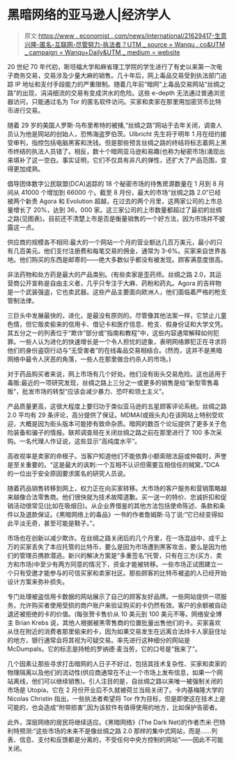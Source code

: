 # 黑暗网络的亚马逊人|经济学人

> 原文:[https://www . economist . com/news/international/21629417-生意兴隆-匿名-互联网-尽管努力-执法者？UTM _ source = Wanqu . co&UTM _ campaign = Wanqu+Daily&UTM _ medium = website](https://www.economist.com/news/international/21629417-business-thriving-anonymous-internet-despite-efforts-law-enforcers?utm_source=wanqu.co&utm_campaign=Wanqu+Daily&utm_medium=website)

20 世纪 70 年代初，斯坦福大学和麻省理工学院的学生进行了有史以来第一次电子商务交易，交易涉及少量大麻的销售。几十年后，网上毒品交易受到执法部门追踪 IP 地址和支付手段能力的严重限制。随着几年前“暗网”上毒品交易网站“丝绸之路”的出现，涓涓细流的交易有变成洪水的危险。这些 e-depth 无法通过普通浏览器访问，只能通过名为 Tor 的匿名软件访问。买家和卖家在那里用加密货币比特币进行交易。

随着 29 岁的美国人罗斯·乌布里希特的被捕,“丝绸之路”网站于去年关闭，调查人员认为他是网站的创始人，恐怖海盗罗伯茨。Ulbricht 先生将于明年 1 月在纽约接受审判，指控包括电脑黑客和洗钱。但是那些预言丝绸之路的终结将标志着网上黑市终结的执法人员错了。相反，数十个暗网亚马逊和易趣(也称为秘密市场)涌现出来填补了这一空白。事实证明，它们不仅具有非凡的弹性，还扩大了产品范围，变得更加成熟。

倡导团体数字公民联盟(DCA)追踪的 18 个秘密市场的待售房源数量在 1 月到 8 月间从 41000 个增加到 66000 个。截至 8 月份，最大的市场“丝绸之路 2.0”已经被两个新贵 Agora 和 Evolution 超越，在过去的两个月里，这两家公司的上市总量增长了 20%，达到 36，000 家。这三家公司的上市数量都超过了最初的丝绸之路(见图表)。目前还不清楚上市是否是衡量销售的一个好方法，因为市场并不披露这一点。



供应商的规模各不相同:最大的一个网站一个月的营业额达几百万美元，最小的只有几百美元。他们支付注册费和每笔交易的佣金，通常为 3-6%。买家来自世界各地。他们购买的东西是邮寄的——绝大多数似乎都没有被发现。顾客满意度很高。

非法药物和处方药是最大的产品类别。(有些卖家是歪药师。丝绸之路 2.0，其运营商公开宣称是自由主义者，几乎只专注于大麻、药粉和药丸。Agora 的吉祥物是一个武装强盗，它也卖武器。这些产品主要面向欧洲人，他们面临着严格的枪支管制法律。

三巨头中发展最快的，进化，是最没有原则的。尽管像其他法案一样，它禁止儿童色情，但它贩卖偷来的信用卡、借记卡和医疗信息、枪支、假身份证和大学文凭。其五分之一的列表位于“欺诈”部分或“指南和教程”中，这些内容通常解释如何犯罪。一些人认为进化的快速增长是一个令人担忧的迹象，表明网络罪犯正在寻求将他们的身份盗窃行动与“无受害者”的在线毒品交易相结合。(然而，这并不是黑暗网络中最令人厌恶的角落，一些人在那里做合约杀人的市场。)

对于药品购买者来说，网上市场有几个好处。他们没有街头交易危险。这也适用于毒贩:最近的一项研究发现，丝绸之路上三分之一或更多的销售是给“新型零售毒贩”，批发市场的转型“应该会减少暴力、恐吓和领土主义”。



产品质量更高，这很大程度上要归功于类似亚马逊的五星顾客评论系统。丝绸之路 2.0 平均有 29 条评论，高分提供了保证。MDMA(或摇头丸)在该网站上特别受欢迎，大概是因为街头版本可能掺有致命杂质。暗网的数百个论坛提供了更多关于危险装备和骗子的情报。联邦调查局在关闭丝绸之路之前在那里进行了 100 多次采购。一名代理人作证说，这些显示“高纯度水平”。

高收视率是卖家的命根子。当客户知道他们不能依靠小额索赔法庭或仲裁时，声誉是至关重要的。“这是最大的讽刺:一个互相不认识但需要互相信任的贼窝，”DCA 的一位出于安全原因要求匿名的研究人员说。

随着药品销售转移到网上，权力正在向买家转移。大市场的客户服务和营销策略越来越像合法零售商。他们很快就为技术故障道歉。买一送一的特价、忠诚折扣和促销活动很常见(比如在吸烟日)。从企业界借鉴的其他方法包括使命陈述、条款和条件以及退款保证。《黑暗网络上的毒品》一书的作者詹姆斯·马丁说:“它已经变得如此平淡无奇，甚至可能是鞋子。”。

市场也在创新以减少欺诈。在丝绸之路关闭后的几个月里，在一场混战中，成千上万的买家丢失了本应托管的比特币，要么是因为市场遭到黑客攻击，要么是因为他们的管理员携款潜逃。新兴的解决方案是“多重签名”托管，只有在三方(买方、卖方和市场)中至少有两方同意的情况下，资金才能被转移。一些市场正试图建立一个只有受邀才能参与的可信买家和卖家社区。那些顾客的比特币被盗的人已经开始设计方案来弥补损失。

专门处理被盗信用卡数据的网站展示了自己的顾客友好品牌。一些网站提供一项服务，允许购买者使用受损的商户账户来验证购买的卡仍然有效。客户的余额被自动退还被拒绝的卡的价值。(每张贺卡售价从 10 美元到 100 美元不等。网络安全博主 Brian Krebs 说，其他人根据被黑零售商的位置批量出售他们的卡。买家喜欢从住在附近的消费者那里偷来的卡，因为如果交易发生在远离合法持卡人家庭住址的地方，银行通常会将其视为可疑交易。率先进行这种细分的网站是 McDumpals。它的标志是持枪的罗纳德·麦当劳，它的口号是“我来了”。

几个因素让那些寻求打击暗网的人日子不好过，包括其技术复杂性、买家和卖家的物理隔离以及他们的流动性(供应商通常在不止一个市场上发布信息，如果一个网站离线，他们可以继续销售)。引人注目的是，自丝绸之路以来唯一被强制关闭的市场是 Utopia，它在 2 月份开业后不久就被荷兰当局关闭了。卡内基梅隆大学的 Nicolas Christin 指出，一些执法者希望将 Tor 作为目标，但是即使这在技术上是可能的，也会造成“附带损害”,因为该软件有值得使用的地方，比如保护告密者。

此外，深层网络的居民将继续适应。《黑暗网络》(The Dark Net)的作者杰米·巴特利特预测:“这些市场的未来不是像丝绸之路 2.0 那样的集中式网站，而是……列表、信息、支付和反馈都是分离的，不受任何中央方控制的网站”——因此不可能关闭。